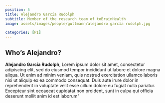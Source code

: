 ```yaml
---
position: 5
title: Alejandro García Rudolph
subtitle: Member of the research team of toBrainHealth
image: assets/images/people/guttmann/alejandro garcía rudolph.jpg

categories: [PI]
---
```


## Who’s Alejandro?

**Alejandro García Rudolph**, Lorem ipsum dolor sit amet, consectetur adipiscing elit, sed do eiusmod tempor incididunt ut labore et dolore magna aliqua. Ut enim ad minim veniam, quis nostrud exercitation ullamco laboris nisi ut aliquip ex ea commodo consequat. Duis aute irure dolor in reprehenderit in voluptate velit esse cillum dolore eu fugiat nulla pariatur. Excepteur sint occaecat cupidatat non proident, sunt in culpa qui officia deserunt mollit anim id est laborum"